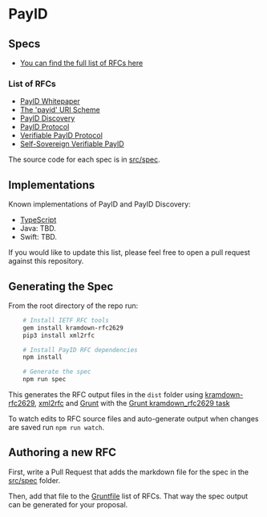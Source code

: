 # PayID

## Specs

- [You can find the full list of RFCs here](https://github.com/payid-org/rfcs/tree/master/dist/spec)

### List of RFCs

- [PayID Whitepaper](https://payid.org/whitepaper.pdf)
- [The 'payid' URI Scheme](https://github.com/payid-org/rfcs/blob/master/dist/spec/payid-uri.txt)
- [PayID Discovery](https://github.com/payid-org/rfcs/blob/master/dist/spec/payid-discovery.txt)
- [PayID Protocol](https://github.com/payid-org/rfcs/blob/master/dist/spec/payid-protocol.txt)
- [Verifiable PayID Protocol](https://github.com/payid-org/rfcs/blob/master/dist/spec/verifiable-payid-protocol.txt)
- [Self-Sovereign Verifiable PayID](https://github.com/payid-org/rfcs/blob/master/dist/spec/self-sov-verifiable-payid-protocol.txt)

The source code for each spec is in [src/spec](https://github.com/payid-org/rfcs/tree/master/src/spec).

## Implementations

Known implementations of PayID and PayID Discovery:

- [TypeScript](https://github.com/payid-org/payid)
- Java: TBD.
- Swift: TBD.

If you would like to update this list, please feel free to open a pull request against this repository.

## Generating the Spec

From the root directory of the repo run:

```sh
    # Install IETF RFC tools
    gem install kramdown-rfc2629
    pip3 install xml2rfc

    # Install PayID RFC dependencies
    npm install

    # Generate the spec
    npm run spec
```

This generates the RFC output files in the `dist` folder using [kramdown-rfc2629](https://github.com/cabo/kramdown-rfc2629/), [xml2rfc](http://xml2rfc.ietf.org/) and [Grunt](http://gruntjs.com/) with the [Grunt kramdown_rfc2629 task](https://github.com/hildjj/grunt-kramdown-rfc2629/)

To watch edits to RFC source files and auto-generate output when changes are saved run `npm run watch`.

## Authoring a new RFC

First, write a Pull Request that adds the markdown file for the spec in the [src/spec](https://github.com/payid-org/rfcs/tree/master/src/spec) folder.

Then, add that file to the [Gruntfile](https://github.com/payid-org/rfcs/tree/master/Gruntfile.js) list of RFCs. That way the spec output can be generated for your proposal.
